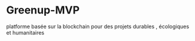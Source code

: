 # Greenup-MVP
platforme basée sur la blockchain pour des projets durables , écologiques et humanitaires
